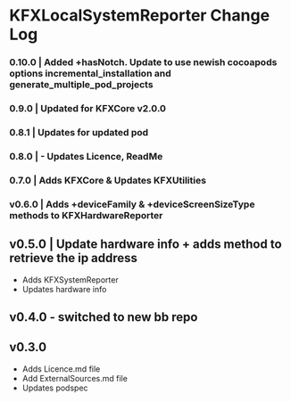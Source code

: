 
# KFXLocalSystemReporter Change Log #

### 0.10.0 | Added +hasNotch. Update to use newish cocoapods options incremental_installation and generate_multiple_pod_projects


### 0.9.0 | Updated for KFXCore v2.0.0 

### 0.8.1 | Updates for updated pod

### 0.8.0 | - Updates Licence, ReadMe

### 0.7.0 | Adds KFXCore & Updates KFXUtilities

### v0.6.0 | Adds +deviceFamily & +deviceScreenSizeType methods to KFXHardwareReporter

## v0.5.0 | Update hardware info + adds method to retrieve the ip address
- Adds KFXSystemReporter
- Updates hardware info

## v0.4.0 - switched to new bb repo

## v0.3.0
- Adds Licence.md file
- Add ExternalSources.md file
- Updates podspec 


